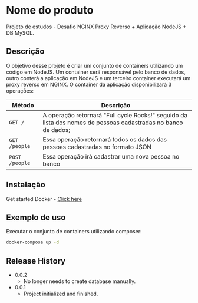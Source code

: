 # Nome do produto
Projeto de estudos - Desafio NGINX Proxy Reverso + Aplicação NodeJS + DB MySQL.

## Descrição
O objetivo desse projeto é criar um conjunto de containers utilizando um código em NodeJS. 
Um container será responsável pelo banco de dados, outro conterá a aplicação em NodeJS e um terceiro container executará um proxy reverso em NGINX.
O container da aplicação disponibilizará 3 operações: 

| Método | Descrição |
| ------------------ | ------ |
| ```GET /``` | A operação retornará "Full cycle Rocks!" seguido da lista dos nomes de pessoas cadastradas no banco de dados; |
| ```GET /people``` | Essa operação retornará todos os dados das pessoas cadastradas no formato JSON |
| ```POST /people``` | Essa operação irá cadastrar uma nova pessoa no banco |

## Instalação

Get started Docker - [Click here](https://docs.docker.com/get-started/)

## Exemplo de uso

Executar o conjunto de containers utilizando composer:
```sh
docker-compose up -d
```

## Release History

* 0.0.2
   * No longer needs to create database manually.
* 0.0.1
    * Project initialized and finished.
